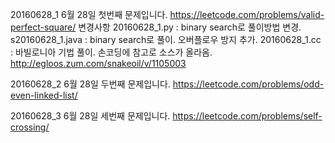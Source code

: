 ﻿20160628_1
6월 28일 첫번째 문제입니다.
https://leetcode.com/problems/valid-perfect-square/
변경사항
20160628_1.py : binary search로 풀이방법 변경.
s20160628_1.java : binary search로 풀이. 오버플로우 방지 추가.
20160628_1.cc : 바빌로니아 기법 풀이. 손코딩에 참고로 소스가 올라옴.
http://egloos.zum.com/snakeoil/v/1105003

20160628_2
6월 28일 두번째 문제입니다.
https://leetcode.com/problems/odd-even-linked-list/

20160628_3
6월 28일 세번째 문제입니다.
https://leetcode.com/problems/self-crossing/
